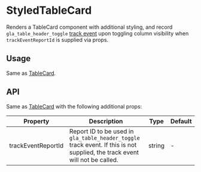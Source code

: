 # StyledTableCard

Renders a TableCard component with additional styling, and record `gla_table_header_toggle` [track event](../../../../src/Tracking) upon toggling column visibility when `trackEventReportId` is supplied via props.

## Usage

Same as [TableCard](https://woocommerce.github.io/woocommerce-admin/#/components/packages/table/README?id=tablecard).

## API

Same as [TableCard](https://woocommerce.github.io/woocommerce-admin/#/components/packages/table/README?id=tablecard) with the following additional props:

| Property | Description | Type | Default |
| --- | --- | --- | --- |
| trackEventReportId | Report ID to be used in `gla_table_header_toggle` track event. If this is not supplied, the track event will not be called. | string | - |
